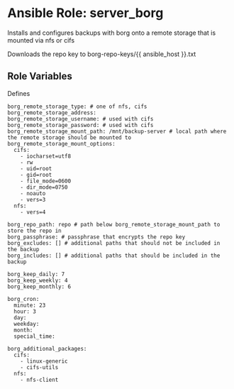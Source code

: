 Ansible Role: server_borg
=========================

Installs and configures backups with borg onto a remote storage that is mounted via nfs or cifs

Downloads the repo key to borg-repo-keys/{{ ansible_host }}.txt

Role Variables
--------------

Defines
```
borg_remote_storage_type: # one of nfs, cifs
borg_remote_storage_address:
borg_remote_storage_username: # used with cifs
borg_remote_storage_password: # used with cifs
borg_remote_storage_mount_path: /mnt/backup-server # local path where the remote storage should be mounted to
borg_remote_storage_mount_options:
  cifs:
    - iocharset=utf8
    - rw
    - uid=root
    - gid=root
    - file_mode=0600
    - dir_mode=0750
    - noauto
    - vers=3
  nfs:
    - vers=4

borg_repo_path: repo # path below borg_remote_storage_mount_path to store the repo in
borg_passphrase: # passphrase that encrypts the repo key
borg_excludes: [] # additional paths that should not be included in the backup
borg_includes: [] # additional paths that should be included in the backup

borg_keep_daily: 7
borg_keep_weekly: 4
borg_keep_monthly: 6

borg_cron:
  minute: 23
  hour: 3
  day:
  weekday:
  month:
  special_time:

borg_additional_packages:
  cifs:
    - linux-generic
    - cifs-utils
  nfs:
    - nfs-client
```
